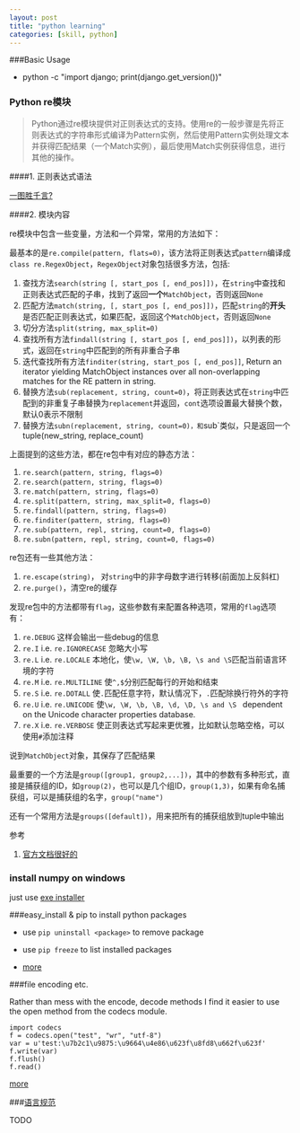 ```yaml
---
layout: post
title: "python learning"
categories: [skill, python]
---
```


###Basic Usage
* python -c "import django; print(django.get_version())"


### Python re模块

>Python通过re模块提供对正则表达式的支持。使用re的一般步骤是先将正则表达式的字符串形式编译为Pattern实例，然后使用Pattern实例处理文本并获得匹配结果（一个Match实例），最后使用Match实例获得信息，进行其他的操作。

####1. 正则表达式语法

[一图胜千言?](/image/python-re.png)

####2. 模块内容

re模块中包含一些变量，方法和一个异常，常用的方法如下：

最基本的是`re.compile(pattern, flats=0)`，该方法将正则表达式`pattern`编译成`class re.RegexObject`，`RegexObject`对象包括很多方法，包括:

1. 查找方法`search(string [, start_pos [, end_pos]])`，在`string`中查找和正则表达式匹配的子串，找到了返回**一个**`MatchObject`，否则返回`None`
2. 匹配方法`match(string, [, start_pos [, end_pos]])`，匹配`string`的**开头**是否匹配正则表达式，如果匹配，返回这个`MatchObject`，否则返回`None`
3. 切分方法`split(string, max_split=0)`
4. 查找所有方法`findall(string [, start_pos [, end_pos]])`，以列表的形式，返回在`string`中匹配到的所有非重合子串
5. 迭代查找所有方法`finditer(string, start_pos [, end_pos]]`, Return an iterator yielding MatchObject instances over all non-overlapping matches for the RE pattern in string. 
6. 替换方法`sub(replacement, string, count=0)`，将正则表达式在`string`中匹配到的非重复子串替换为`replacement`并返回，`cont`选项设置最大替换个数，默认0表示不限制
7. 替换方法`subn(replacement, string, count=0)，和`sub`类似，只是返回一个tuple(new_string, replace_count)

上面提到的这些方法，都在re包中有对应的静态方法：

1. `re.search(pattern, string, flags=0)`
2. `re.search(pattern, string, flags=0)`
3. `re.match(pattern, string, flags=0)`
4. `re.split(pattern, string, max_split=0, flags=0)`
5. `re.findall(pattern, string, flags=0)`
6. `re.finditer(pattern, string, flags=0)`
7. `re.sub(pattern, repl, string, count=0, flags=0)`
8. `re.subn(pattern, repl, string, count=0, flags=0)`

re包还有一些其他方法：

1. `re.escape(string)`， 对`string`中的非字母数字进行转移(前面加上反斜杠)
2. `re.purge()`，清空re的缓存


发现re包中的方法都带有`flag`，这些参数有来配置各种选项，常用的`flag`选项有：

1. `re.DEBUG` 这样会输出一些debug的信息
2. `re.I` i.e. `re.IGNORECASE` 忽略大小写
3. `re.L` i.e. `re.LOCALE` 本地化，使`\w, \W, \b, \B, \s and \S`匹配当前语言环境的字符
4. `re.M` i.e. `re.MULTILINE` 使`^,$`分别匹配每行的开始和结束
5. `re.S` i.e. `re.DOTALL` 使`.`匹配任意字符，默认情况下，`.`匹配除换行符外的字符
6. `re.U` i.e. `re.UNICODE` 使`\w, \W, \b, \B, \d, \D, \s and \S ` dependent on the Unicode character properties database.
7. `re.X` i.e. `re.VERBOSE` 使正则表达式写起来更优雅，比如默认忽略空格，可以使用`#`添加注释

说到`MatchObject`对象，其保存了匹配结果

最重要的一个方法是`group([group1, group2,...])`，其中的参数有多种形式，直接是捕获组的ID，如`group(2)`，也可以是几个组ID，`group(1,3)`，如果有命名捕获组，可以是捕获组的名字，`group("name")`

还有一个常用方法是`groups([default])`，用来把所有的捕获组放到tuple中输出

参考

1. [官方文档很好的](http://docs.python.org/2/library/re.html)


### install numpy on windows
just use [exe installer](http://www.lfd.uci.edu/~gohlke/pythonlibs/#numpy)

###easy_install & pip to install python packages

* use `pip uninstall <package>` to remove package

* use `pip freeze` to list installed packages

* [more](http://stackoverflow.com/questions/1231688/how-do-i-remove-packages-installed-with-pythons-easy-install)

###file encoding etc.

Rather than mess with the encode, decode methods I find it easier to use the open method from the codecs module.

    import codecs
    f = codecs.open("test", "wr", "utf-8")
    var = u'test:\u7b2c1\u9875:\u9664\u4e86\u623f\u8fd8\u662f\u623f'
    f.write(var)
    f.flush()
    f.read()

[more](http://stackoverflow.com/questions/491921/unicode-utf8-reading-and-writing-to-files-in-python)

###[语言规范](http://zh-google-styleguide.readthedocs.org/en/latest/google-python-styleguide/python_language_rules/)

TODO

